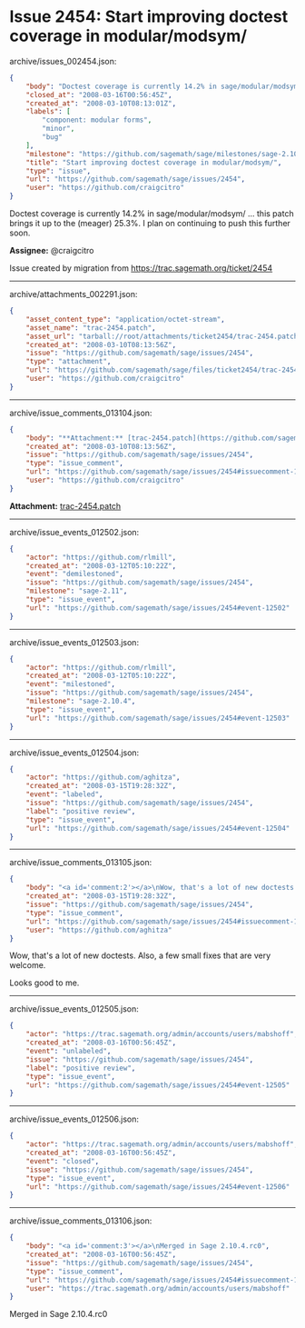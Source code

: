 # Issue 2454: Start improving doctest coverage in modular/modsym/

archive/issues_002454.json:
```json
{
    "body": "Doctest coverage is currently 14.2% in sage/modular/modsym/ ... this patch brings it up to the (meager) 25.3%. I plan on continuing to push this further soon.\n\n**Assignee:** @craigcitro\n\nIssue created by migration from https://trac.sagemath.org/ticket/2454\n\n",
    "closed_at": "2008-03-16T00:56:45Z",
    "created_at": "2008-03-10T08:13:01Z",
    "labels": [
        "component: modular forms",
        "minor",
        "bug"
    ],
    "milestone": "https://github.com/sagemath/sage/milestones/sage-2.10.4",
    "title": "Start improving doctest coverage in modular/modsym/",
    "type": "issue",
    "url": "https://github.com/sagemath/sage/issues/2454",
    "user": "https://github.com/craigcitro"
}
```
Doctest coverage is currently 14.2% in sage/modular/modsym/ ... this patch brings it up to the (meager) 25.3%. I plan on continuing to push this further soon.

**Assignee:** @craigcitro

Issue created by migration from https://trac.sagemath.org/ticket/2454





---

archive/attachments_002291.json:
```json
{
    "asset_content_type": "application/octet-stream",
    "asset_name": "trac-2454.patch",
    "asset_url": "tarball://root/attachments/ticket2454/trac-2454.patch",
    "created_at": "2008-03-10T08:13:56Z",
    "issue": "https://github.com/sagemath/sage/issues/2454",
    "type": "attachment",
    "url": "https://github.com/sagemath/sage/files/ticket2454/trac-2454.patch",
    "user": "https://github.com/craigcitro"
}
```



---

archive/issue_comments_013104.json:
```json
{
    "body": "**Attachment:** [trac-2454.patch](https://github.com/sagemath/sage/files/ticket2454/trac-2454.patch)",
    "created_at": "2008-03-10T08:13:56Z",
    "issue": "https://github.com/sagemath/sage/issues/2454",
    "type": "issue_comment",
    "url": "https://github.com/sagemath/sage/issues/2454#issuecomment-13104",
    "user": "https://github.com/craigcitro"
}
```

**Attachment:** [trac-2454.patch](https://github.com/sagemath/sage/files/ticket2454/trac-2454.patch)



---

archive/issue_events_012502.json:
```json
{
    "actor": "https://github.com/rlmill",
    "created_at": "2008-03-12T05:10:22Z",
    "event": "demilestoned",
    "issue": "https://github.com/sagemath/sage/issues/2454",
    "milestone": "sage-2.11",
    "type": "issue_event",
    "url": "https://github.com/sagemath/sage/issues/2454#event-12502"
}
```



---

archive/issue_events_012503.json:
```json
{
    "actor": "https://github.com/rlmill",
    "created_at": "2008-03-12T05:10:22Z",
    "event": "milestoned",
    "issue": "https://github.com/sagemath/sage/issues/2454",
    "milestone": "sage-2.10.4",
    "type": "issue_event",
    "url": "https://github.com/sagemath/sage/issues/2454#event-12503"
}
```



---

archive/issue_events_012504.json:
```json
{
    "actor": "https://github.com/aghitza",
    "created_at": "2008-03-15T19:28:32Z",
    "event": "labeled",
    "issue": "https://github.com/sagemath/sage/issues/2454",
    "label": "positive review",
    "type": "issue_event",
    "url": "https://github.com/sagemath/sage/issues/2454#event-12504"
}
```



---

archive/issue_comments_013105.json:
```json
{
    "body": "<a id='comment:2'></a>\nWow, that's a lot of new doctests.  Also, a few small fixes that are very welcome.\n\nLooks good to me.",
    "created_at": "2008-03-15T19:28:32Z",
    "issue": "https://github.com/sagemath/sage/issues/2454",
    "type": "issue_comment",
    "url": "https://github.com/sagemath/sage/issues/2454#issuecomment-13105",
    "user": "https://github.com/aghitza"
}
```

<a id='comment:2'></a>
Wow, that's a lot of new doctests.  Also, a few small fixes that are very welcome.

Looks good to me.



---

archive/issue_events_012505.json:
```json
{
    "actor": "https://trac.sagemath.org/admin/accounts/users/mabshoff",
    "created_at": "2008-03-16T00:56:45Z",
    "event": "unlabeled",
    "issue": "https://github.com/sagemath/sage/issues/2454",
    "label": "positive review",
    "type": "issue_event",
    "url": "https://github.com/sagemath/sage/issues/2454#event-12505"
}
```



---

archive/issue_events_012506.json:
```json
{
    "actor": "https://trac.sagemath.org/admin/accounts/users/mabshoff",
    "created_at": "2008-03-16T00:56:45Z",
    "event": "closed",
    "issue": "https://github.com/sagemath/sage/issues/2454",
    "type": "issue_event",
    "url": "https://github.com/sagemath/sage/issues/2454#event-12506"
}
```



---

archive/issue_comments_013106.json:
```json
{
    "body": "<a id='comment:3'></a>\nMerged in Sage 2.10.4.rc0",
    "created_at": "2008-03-16T00:56:45Z",
    "issue": "https://github.com/sagemath/sage/issues/2454",
    "type": "issue_comment",
    "url": "https://github.com/sagemath/sage/issues/2454#issuecomment-13106",
    "user": "https://trac.sagemath.org/admin/accounts/users/mabshoff"
}
```

<a id='comment:3'></a>
Merged in Sage 2.10.4.rc0
